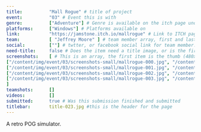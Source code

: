 ```yaml
---
title:          "Mall Rogue" # title of project
event:          "03" # Event this is with
genre:          ["Adventure"] # Genre is available on the itch page under more information
platforms:      ["Windows"] # Platforms available on
link:           "https://jamstone.itch.io/mallrogue" # Link to ITCH page
team:           [ "Jeffrey Moore" ] # team member array, first and last name only, will auto match against previous entries eventually
social:         [""] # twtter, or facebook social link for team member. This can be an array to match the team array
need-title:     false # Does the item need a title image, or is the first image in the screenshots it
screenshots:    [ # This is an array, the first item is the thumb (480x270), and the second is the screenshot (1920x1080)
["/content/img/event/03/screenshots-small/mallrogue-000.jpg", "/content/img/event/03/screenshots/mallrogue-000.jpg"],
["/content/img/event/03/screenshots-small/mallrogue-001.jpg", "/content/img/event/03/screenshots/mallrogue-001.jpg"],
["/content/img/event/03/screenshots-small/mallrogue-002.jpg", "/content/img/event/03/screenshots/mallrogue-002.jpg"],
["/content/img/event/03/screenshots-small/mallrogue-003.jpg", "/content/img/event/03/screenshots/mallrogue-003.jpg"]
]
teamshots:      []
videos:         []
submitted:      true # Was this submission finished and submitted
titlebar:       title-023.jpg #this is the header for the page
---
```

A retro POG simulator.